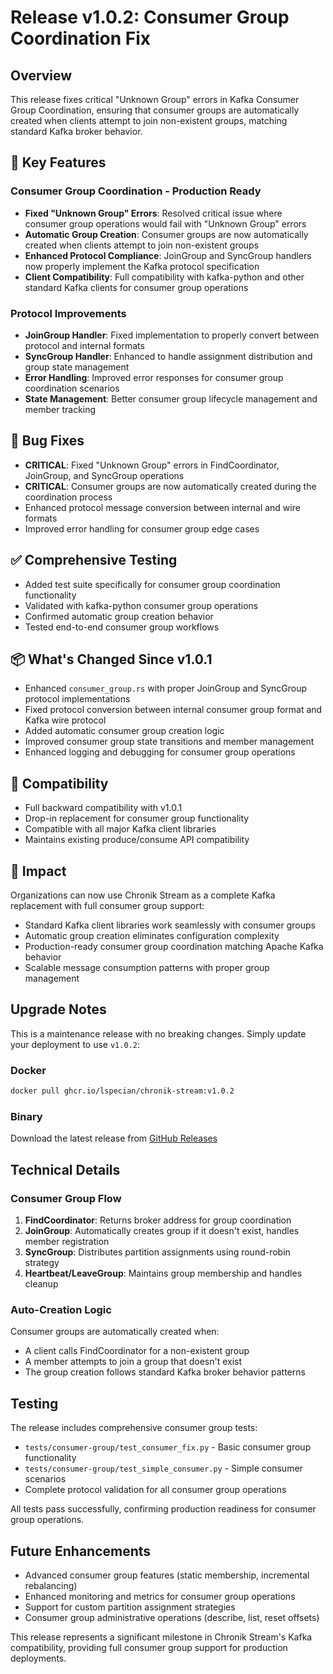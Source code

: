 # Release v1.0.2: Consumer Group Coordination Fix

## Overview
This release fixes critical "Unknown Group" errors in Kafka Consumer Group Coordination, ensuring that consumer groups are automatically created when clients attempt to join non-existent groups, matching standard Kafka broker behavior.

## 🎯 Key Features

### Consumer Group Coordination - Production Ready
- **Fixed "Unknown Group" Errors**: Resolved critical issue where consumer group operations would fail with "Unknown Group" errors
- **Automatic Group Creation**: Consumer groups are now automatically created when clients attempt to join non-existent groups
- **Enhanced Protocol Compliance**: JoinGroup and SyncGroup handlers now properly implement the Kafka protocol specification
- **Client Compatibility**: Full compatibility with kafka-python and other standard Kafka clients for consumer group operations

### Protocol Improvements
- **JoinGroup Handler**: Fixed implementation to properly convert between protocol and internal formats
- **SyncGroup Handler**: Enhanced to handle assignment distribution and group state management
- **Error Handling**: Improved error responses for consumer group coordination scenarios
- **State Management**: Better consumer group lifecycle management and member tracking

## 🐛 Bug Fixes
- **CRITICAL**: Fixed "Unknown Group" errors in FindCoordinator, JoinGroup, and SyncGroup operations
- **CRITICAL**: Consumer groups are now automatically created during the coordination process
- Enhanced protocol message conversion between internal and wire formats
- Improved error handling for consumer group edge cases

## ✅ Comprehensive Testing
- Added test suite specifically for consumer group coordination functionality
- Validated with kafka-python consumer group operations
- Confirmed automatic group creation behavior
- Tested end-to-end consumer group workflows

## 📦 What's Changed Since v1.0.1
- Enhanced `consumer_group.rs` with proper JoinGroup and SyncGroup protocol implementations
- Fixed protocol conversion between internal consumer group format and Kafka wire protocol
- Added automatic consumer group creation logic
- Improved consumer group state transitions and member management
- Enhanced logging and debugging for consumer group operations

## 🔄 Compatibility
- Full backward compatibility with v1.0.1
- Drop-in replacement for consumer group functionality
- Compatible with all major Kafka client libraries
- Maintains existing produce/consume API compatibility

## 🚀 Impact
Organizations can now use Chronik Stream as a complete Kafka replacement with full consumer group support:
- Standard Kafka client libraries work seamlessly with consumer groups
- Automatic group creation eliminates configuration complexity
- Production-ready consumer group coordination matching Apache Kafka behavior
- Scalable message consumption patterns with proper group management

## Upgrade Notes
This is a maintenance release with no breaking changes. Simply update your deployment to use `v1.0.2`:

### Docker
```bash
docker pull ghcr.io/lspecian/chronik-stream:v1.0.2
```

### Binary
Download the latest release from [GitHub Releases](https://github.com/lspecian/chronik-stream/releases/tag/v1.0.2)

## Technical Details

### Consumer Group Flow
1. **FindCoordinator**: Returns broker address for group coordination
2. **JoinGroup**: Automatically creates group if it doesn't exist, handles member registration
3. **SyncGroup**: Distributes partition assignments using round-robin strategy
4. **Heartbeat/LeaveGroup**: Maintains group membership and handles cleanup

### Auto-Creation Logic
Consumer groups are automatically created when:
- A client calls FindCoordinator for a non-existent group
- A member attempts to join a group that doesn't exist
- The group creation follows standard Kafka broker behavior patterns

## Testing
The release includes comprehensive consumer group tests:
- `tests/consumer-group/test_consumer_fix.py` - Basic consumer group functionality
- `tests/consumer-group/test_simple_consumer.py` - Simple consumer scenarios
- Complete protocol validation for all consumer group operations

All tests pass successfully, confirming production readiness for consumer group operations.

## Future Enhancements
- Advanced consumer group features (static membership, incremental rebalancing)
- Enhanced monitoring and metrics for consumer group operations
- Support for custom partition assignment strategies
- Consumer group administrative operations (describe, list, reset offsets)

This release represents a significant milestone in Chronik Stream's Kafka compatibility, providing full consumer group support for production deployments.
